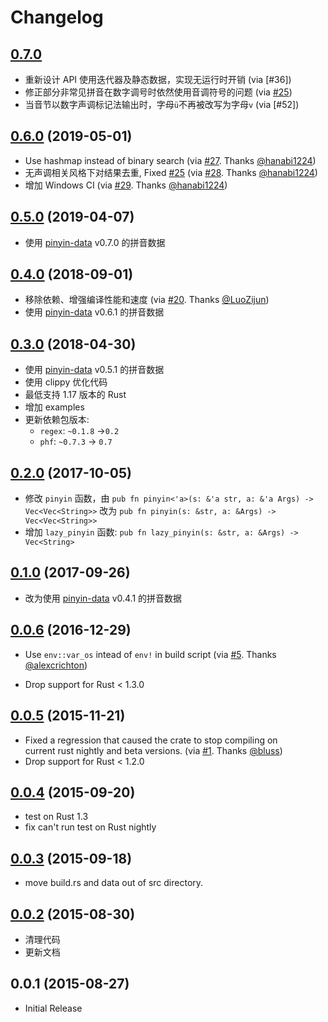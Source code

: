 # Changelog

## [0.7.0](2019-06-12)

* 重新设计 API 使用迭代器及静态数据，实现无运行时开销 (via [#36])
* 修正部分非常见拼音在数字调号时依然使用音调符号的问题 (via [#25])
* 当音节以数字声调标记法输出时，字母`ü`不再被改写为字母`v` (via [#52])


## [0.6.0] (2019-05-01)

* Use hashmap instead of binary search (via [#27]. Thanks [@hanabi1224])
* 无声调相关风格下对结果去重, Fixed [#25] (via [#28]. Thanks [@hanabi1224])
* 增加 Windows CI (via [#29]. Thanks [@hanabi1224])


## [0.5.0] (2019-04-07)

* 使用 [pinyin-data] v0.7.0 的拼音数据


## [0.4.0] (2018-09-01)

* 移除依赖、增强编译性能和速度 (via [#20]. Thanks [@LuoZijun])
* 使用 [pinyin-data] v0.6.1 的拼音数据


## [0.3.0] (2018-04-30)

* 使用 [pinyin-data] v0.5.1 的拼音数据
* 使用 clippy 优化代码
* 最低支持 1.17 版本的 Rust
* 增加 examples
* 更新依赖包版本:
    * `regex`: `~0.1.8` ->`0.2`
    * `phf`: `~0.7.3` -> `0.7`


## [0.2.0] (2017-10-05)

* 修改 ``pinyin`` 函数，由
  ``pub fn pinyin<'a>(s: &'a str, a: &'a Args) -> Vec<Vec<String>>``
  改为
  ``pub fn pinyin(s: &str, a: &Args) -> Vec<Vec<String>>``
* 增加 ``lazy_pinyin`` 函数:
  ``pub fn lazy_pinyin(s: &str, a: &Args) -> Vec<String>``


## [0.1.0] (2017-09-26)

* 改为使用 [pinyin-data](https://github.com/mozillazg/pinyin-data) v0.4.1 的拼音数据


## [0.0.6] (2016-12-29)

* Use `env::var_os` intead of `env!` in build script
  (via [#5](https://github.com/mozillazg/rust-pinyin/pull/5). Thanks
   [@alexcrichton](https://github.com/alexcrichton))

* Drop support for Rust < 1.3.0


## [0.0.5] (2015-11-21)

* Fixed a regression that caused the crate to stop compiling on    
  current rust nightly and beta versions.
  (via [#1](https://github.com/mozillazg/rust-pinyin/pull/1). Thanks
   [@bluss](https://github.com/bluss))
* Drop support for Rust < 1.2.0


## [0.0.4] (2015-09-20)

* test on Rust 1.3
* fix can't run test on Rust nightly


## [0.0.3] (2015-09-18)

* move build.rs and data out of src directory.


## [0.0.2] (2015-08-30)

* 清理代码
* 更新文档


## 0.0.1 (2015-08-27)

* Initial Release

[pinyin-data]: https://github.com/mozillazg/pinyin-data

[#20]: https://github.com/mozillazg/rust-pinyin/pull/20
[#25]: https://github.com/mozillazg/rust-pinyin/issues/25
[#27]: https://github.com/mozillazg/rust-pinyin/pull/27
[#28]: https://github.com/mozillazg/rust-pinyin/pull/28
[#29]: https://github.com/mozillazg/rust-pinyin/pull/29
[@LuoZijun]: https://github.com/LuoZijun
[@hanabi1224]: https://github.com/hanabi1224

[0.0.2]: https://github.com/mozillazg/rust-pinyin/compare/v0.0.1...v0.0.2
[0.0.3]: https://github.com/mozillazg/rust-pinyin/compare/v0.0.2...v0.0.3
[0.0.4]: https://github.com/mozillazg/rust-pinyin/compare/v0.0.3...v0.0.4
[0.0.5]: https://github.com/mozillazg/rust-pinyin/compare/v0.0.4...v0.0.5
[0.0.6]: https://github.com/mozillazg/rust-pinyin/compare/v0.0.5...v0.0.6
[0.1.0]: https://github.com/mozillazg/rust-pinyin/compare/v0.0.6...v0.1.0
[0.2.0]: https://github.com/mozillazg/rust-pinyin/compare/v0.1.0...v0.2.0
[0.3.0]: https://github.com/mozillazg/rust-pinyin/compare/v0.2.0...v0.3.0
[0.4.0]: https://github.com/mozillazg/rust-pinyin/compare/v0.3.0...v0.4.0
[0.5.0]: https://github.com/mozillazg/rust-pinyin/compare/v0.4.0...v0.5.0
[0.6.0]: https://github.com/mozillazg/rust-pinyin/compare/v0.5.0...v0.6.0
